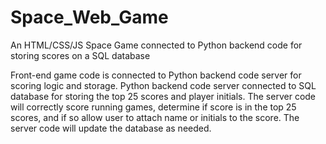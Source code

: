 # Space_Web_Game
An HTML/CSS/JS Space Game connected to Python backend code for storing scores on a SQL database

Front-end game code is connected to Python backend code server for scoring logic and storage.
Python backend code server connected to SQL database for storing the top 25 scores and player initials.
The server code will correctly score running games, determine if score is in the top 25 scores, and if so allow user to attach name or initials to the score.
The server code will update the database as needed.
